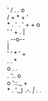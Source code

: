    '         /    .                     .           o                                                                                                 
            /       +               *                                              +      '                                                           
           *           .                        '     .         '                             +                                            +    o     
                                    '             '                     +                                .                |                           
                 .                                                                                                      --o--                         
                                                                                                                          |                           
  '                         '                          *                    '                                                +                        
       .                                     .                                    *                                                                   
                                                                                                      o          .                          .         
                                                                .     ':.                                   o                                         
                                                            o           '::._                                          +                              
    *                                          .                          '._) .-.   _|_                      .     .                                 

